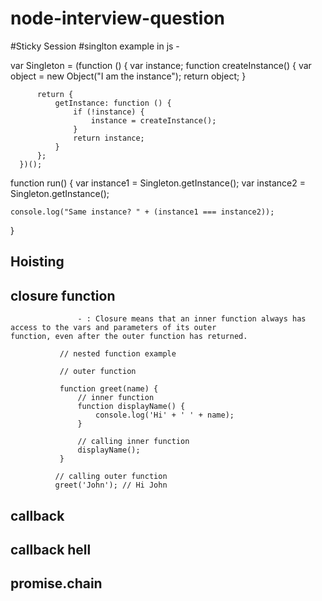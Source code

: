 # node-interview-question

#Sticky Session
#singlton example in js - 

var Singleton = (function () {
          var instance;
          function createInstance() {
              var object = new Object("I am the instance");
              return object;
          }

          return {
              getInstance: function () {
                  if (!instance) {
                      instance = createInstance();
                  }
                  return instance;
              }
          };
      })();

function run() {
    var instance1 = Singleton.getInstance();
    var instance2 = Singleton.getInstance();

    console.log("Same instance? " + (instance1 === instance2));
}

## Hoisting
## closure function 
                   - : Closure means that an inner function always has access to the vars and parameters of its outer 
    function, even after the outer function has returned. 
    
               // nested function example

               // outer function

               function greet(name) {
                   // inner function
                   function displayName() {
                       console.log('Hi' + ' ' + name);
                   }

                   // calling inner function
                   displayName();
               }
               
              // calling outer function
              greet('John'); // Hi John


## callback 
## callback hell
## promise.chain
